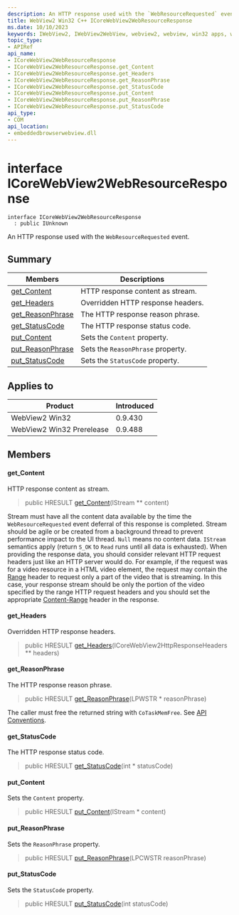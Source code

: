 ```yaml
---
description: An HTTP response used with the `WebResourceRequested` event.
title: WebView2 Win32 C++ ICoreWebView2WebResourceResponse
ms.date: 10/10/2023
keywords: IWebView2, IWebView2WebView, webview2, webview, win32 apps, win32, edge, ICoreWebView2, ICoreWebView2Controller, browser control, edge html, ICoreWebView2WebResourceResponse
topic_type: 
- APIRef
api_name:
- ICoreWebView2WebResourceResponse
- ICoreWebView2WebResourceResponse.get_Content
- ICoreWebView2WebResourceResponse.get_Headers
- ICoreWebView2WebResourceResponse.get_ReasonPhrase
- ICoreWebView2WebResourceResponse.get_StatusCode
- ICoreWebView2WebResourceResponse.put_Content
- ICoreWebView2WebResourceResponse.put_ReasonPhrase
- ICoreWebView2WebResourceResponse.put_StatusCode
api_type:
- COM
api_location:
- embeddedbrowserwebview.dll
---
```


# interface ICoreWebView2WebResourceResponse

```
interface ICoreWebView2WebResourceResponse
  : public IUnknown
```

An HTTP response used with the `WebResourceRequested` event.

## Summary

 Members                        | Descriptions
--------------------------------|---------------------------------------------
[get_Content](#get_content) | HTTP response content as stream.
[get_Headers](#get_headers) | Overridden HTTP response headers.
[get_ReasonPhrase](#get_reasonphrase) | The HTTP response reason phrase.
[get_StatusCode](#get_statuscode) | The HTTP response status code.
[put_Content](#put_content) | Sets the `Content` property.
[put_ReasonPhrase](#put_reasonphrase) | Sets the `ReasonPhrase` property.
[put_StatusCode](#put_statuscode) | Sets the `StatusCode` property.

## Applies to

Product                         | Introduced
--------------------------------|---------------------------------------------
WebView2 Win32            |    0.9.430
WebView2 Win32 Prerelease |    0.9.488

## Members

#### get_Content

HTTP response content as stream.

> public HRESULT [get_Content](#get_content)(IStream ** content)

Stream must have all the content data available by the time the `WebResourceRequested` event deferral of this response is completed. Stream should be agile or be created from a background thread to prevent performance impact to the UI thread. `Null` means no content data. `IStream` semantics apply (return `S_OK` to `Read` runs until all data is exhausted). When providing the response data, you should consider relevant HTTP request headers just like an HTTP server would do. For example, if the request was for a video resource in a HTML video element, the request may contain the [Range](https://developer.mozilla.org/en-US/docs/Web/HTTP/Headers/Range) header to request only a part of the video that is streaming. In this case, your response stream should be only the portion of the video specified by the range HTTP request headers and you should set the appropriate [Content-Range](https://developer.mozilla.org/en-US/docs/Web/HTTP/Headers/Content-Range) header in the response.

#### get_Headers

Overridden HTTP response headers.

> public HRESULT [get_Headers](#get_headers)(ICoreWebView2HttpResponseHeaders ** headers)

#### get_ReasonPhrase

The HTTP response reason phrase.

> public HRESULT [get_ReasonPhrase](#get_reasonphrase)(LPWSTR * reasonPhrase)

The caller must free the returned string with `CoTaskMemFree`. See [API Conventions](/microsoft-edge/webview2/concepts/win32-api-conventions#strings).

#### get_StatusCode

The HTTP response status code.

> public HRESULT [get_StatusCode](#get_statuscode)(int * statusCode)

#### put_Content

Sets the `Content` property.

> public HRESULT [put_Content](#put_content)(IStream * content)

#### put_ReasonPhrase

Sets the `ReasonPhrase` property.

> public HRESULT [put_ReasonPhrase](#put_reasonphrase)(LPCWSTR reasonPhrase)

#### put_StatusCode

Sets the `StatusCode` property.

> public HRESULT [put_StatusCode](#put_statuscode)(int statusCode)

